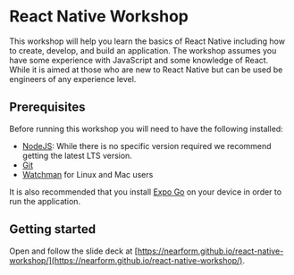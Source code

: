 # React Native Workshop

This workshop will help you learn the basics of React Native including how to create, develop, and build an application. The workshop assumes you have some experience with JavaScript and some knowledge of React. While it is aimed at those who are new to React Native but can be used be engineers of any experience level.

## Prerequisites

Before running this workshop you will need to have the following installed:

- [NodeJS](https://nodejs.org/): While there is no specific version required we recommend getting the latest LTS version.
- [Git](https://git-scm.com/)
- [Watchman](https://facebook.github.io/watchman/docs/install#buildinstall) for Linux and Mac users

It is also recommended that you install [Expo Go](https://expo.dev/client) on your device in order to run the application.

## Getting started

Open and follow the slide deck at [https://nearform.github.io/react-native-workshop/](https://nearform.github.io/react-native-workshop/).
